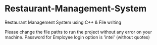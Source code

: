 # Restaurant-Management-System
Restaurant Management System using C++ & File writing

Please change the file paths to run the project without any error on your machine.
Password for Employee login option is 'intel' (without quotes)
